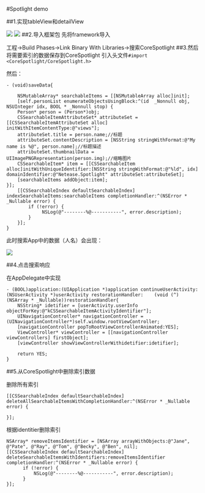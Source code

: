 #Spotlight demo

##1.实现tableView和detailView

![](/Users/hzzhanyawei/Desktop/1.jpg)  ![](/Users/hzzhanyawei/Desktop/2.jpg)
##2.导入框架包
先将framework导入

工程->Build Phases->Link Binary With Libraries->搜索CoreSpotlight
##3.然后将需要索引的数据保存到CoreSpotlight
引入头文件`#import <CoreSpotlight/CoreSpotlight.h>`

然后：

	- (void)saveData{

    	NSMutableArray* searchableItems = [[NSMutableArray alloc]init];
    	[self.personList enumerateObjectsUsingBlock:^(id  _Nonnull obj, NSUInteger idx, BOOL * _Nonnull stop) {
        Person* person = (Person*)obj;
        CSSearchableItemAttributeSet* attributeSet = [[CSSearchableItemAttributeSet alloc] initWithItemContentType:@"views"];
        attributeSet.title = person.name;//标题
        attributeSet.contentDescription = [NSString stringWithFormat:@"My name is %@", person.name];//标题描述
        attributeSet.thumbnailData = UIImagePNGRepresentation(person.img);//缩略图片
        CSSearchableItem* item = [[CSSearchableItem alloc]initWithUniqueIdentifier:[NSString stringWithFormat:@"%ld", idx] domainIdentifier:@"Netease.Spotlight" attributeSet:attributeSet];
        [searchableItems addObject:item];
    }];
    	[[CSSearchableIndex defaultSearchableIndex] indexSearchableItems:searchableItems completionHandler:^(NSError * _Nullable error) {
        	if (!error) {
           		 NSLog(@"--------%@-----------", error.description);
        	}
    	}];    
	}
	
此时搜索App中的数据（人名）会出现：

![](/Users/hzzhanyawei/Desktop/3.jpg)

##4.点击搜索响应

在AppDelegate中实现

	- (BOOL)application:(UIApplication *)application continueUserActivity:(NSUserActivity *)userActivity restorationHandler:	(void (^)(NSArray * _Nullable))restorationHandler{
    	NSString* idetifier = [userActivity.userInfo objectForKey:@"kCSSearchableItemActivityIdentifier"];
    	UINavigationController* navigationController = (UINavigationController*)self.window.rootViewController;
    	[navigationController popToRootViewControllerAnimated:YES];
    	ViewController* viewController = [[navigationController viewControllers] firstObject];
    	[viewController showViewControllerWithidetifier:idetifier];
    
    	return YES;
	}
	
##5.从CoreSpotlight中删除索引数据

删除所有索引

    [[CSSearchableIndex defaultSearchableIndex] deleteAllSearchableItemsWithCompletionHandler:^(NSError * _Nullable error) {

    }];

根据identitier删除索引
  
    NSArray* removeItemsIdentifier = [NSArray arrayWithObjects:@"Jane", @"Pate", @"Ray", @"Tom", @"Becky", @"Ben", nil];
    [[CSSearchableIndex defaultSearchableIndex] deleteSearchableItemsWithIdentifiers:removeItemsIdentifier completionHandler:^(NSError * _Nullable error) {
          if (!error) {
              NSLog(@"--------%@-----------", error.description);
          }
    }];

